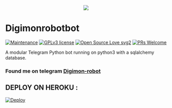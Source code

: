 <p align="center">
   <img src="https://telegra.ph/file/2f27c24dba0e1c20a0070.jpg">
</p>

# Digimonrobotbot
[![Maintenance](https://img.shields.io/badge/Maintained%3F-yes-green.svg)](https://GitHub.com/Naereen/StrapDown.js/graphs/commit-activity) [![GPLv3 license](https://img.shields.io/badge/License-GPLv3-blue.svg)](https://perso.crans.org/besson/LICENSE.html) [![Open Source Love svg2](https://badges.frapsoft.com/os/v2/open-source.svg?v=103)](https://github.com/ellerbrock/open-source-badges/) [![PRs Welcome](https://img.shields.io/badge/PRs-welcome-brightgreen.svg?style=flat-square)](https://makeapullrequest.com)

A modular Telegram Python bot running on python3 with a sqlalchemy database.

### Found me on telegram [Digimon-robot](https://t.me/Digimonrobotbot)

## DEPLOY ON HEROKU :

[![Deploy](https://www.herokucdn.com/deploy/button.svg)](https://heroku.com/deploy?template=https://github.com/rizkyoye/Kaneki-robot)


